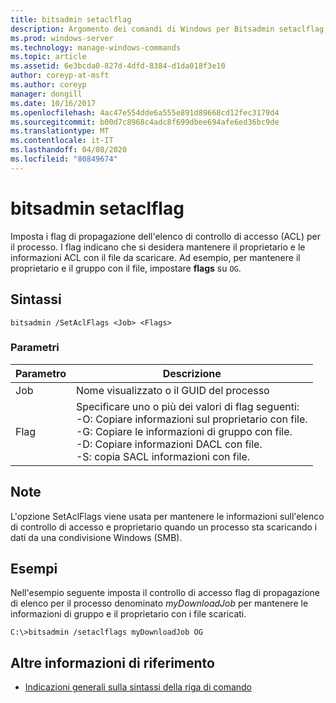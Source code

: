 ```yaml
---
title: bitsadmin setaclflag
description: Argomento dei comandi di Windows per Bitsadmin setaclflag, che imposta i flag di propagazione dell'elenco di controllo di accesso.
ms.prod: windows-server
ms.technology: manage-windows-commands
ms.topic: article
ms.assetid: 6e3bcda0-827d-4dfd-8384-d1da018f3e10
author: coreyp-at-msft
ms.author: coreyp
manager: dongill
ms.date: 10/16/2017
ms.openlocfilehash: 4ac47e554dde6a555e891d89668cd12fec3179d4
ms.sourcegitcommit: b00d7c8968c4adc8f699dbee694afe6ed36bc9de
ms.translationtype: MT
ms.contentlocale: it-IT
ms.lasthandoff: 04/08/2020
ms.locfileid: "80849674"
---
```

# <a name="bitsadmin-setaclflag"></a>bitsadmin setaclflag

Imposta i flag di propagazione dell'elenco di controllo di accesso (ACL) per il processo. I flag indicano che si desidera mantenere il proprietario e le informazioni ACL con il file da scaricare. Ad esempio, per mantenere il proprietario e il gruppo con il file, impostare **flags** su `OG`.

## <a name="syntax"></a>Sintassi

```
bitsadmin /SetAclFlags <Job> <Flags>
```

### <a name="parameters"></a>Parametri

|Parametro|Descrizione|
|---------|-----------|
|Job|Nome visualizzato o il GUID del processo|
|Flag|Specificare uno o più dei valori di flag seguenti:</br>-O: Copiare informazioni sul proprietario con file.</br>-G: Copiare le informazioni di gruppo con file.</br>-D: Copiare informazioni DACL con file.</br>-S: copia SACL informazioni con file.|

## <a name="remarks"></a>Note

L'opzione SetAclFlags viene usata per mantenere le informazioni sull'elenco di controllo di accesso e proprietario quando un processo sta scaricando i dati da una condivisione Windows (SMB).

## <a name="examples"></a><a name=BKMK_examples></a>Esempi

Nell'esempio seguente imposta il controllo di accesso flag di propagazione di elenco per il processo denominato *myDownloadJob* per mantenere le informazioni di gruppo e il proprietario con i file scaricati.
```
C:\>bitsadmin /setaclflags myDownloadJob OG
```

## <a name="additional-references"></a>Altre informazioni di riferimento

- [Indicazioni generali sulla sintassi della riga di comando](command-line-syntax-key.md)